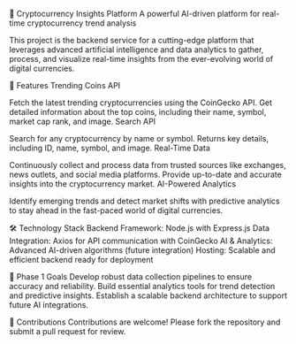 🚀 Cryptocurrency Insights Platform
A powerful AI-driven platform for real-time cryptocurrency trend analysis

This project is the backend service for a cutting-edge platform that leverages advanced artificial intelligence and data analytics to gather, process, and visualize real-time insights from the ever-evolving world of digital currencies.

🌟 Features
Trending Coins API

Fetch the latest trending cryptocurrencies using the CoinGecko API.
Get detailed information about the top coins, including their name, symbol, market cap rank, and image.
Search API

Search for any cryptocurrency by name or symbol.
Returns key details, including ID, name, symbol, and image.
Real-Time Data

Continuously collect and process data from trusted sources like exchanges, news outlets, and social media platforms.
Provide up-to-date and accurate insights into the cryptocurrency market.
AI-Powered Analytics

Identify emerging trends and detect market shifts with predictive analytics to stay ahead in the fast-paced world of digital currencies.

🛠️ Technology Stack
Backend Framework: Node.js with Express.js
Data Integration: Axios for API communication with CoinGecko
AI & Analytics: Advanced AI-driven algorithms (future integration)
Hosting: Scalable and efficient backend ready for deployment

🚧 Phase 1 Goals
Develop robust data collection pipelines to ensure accuracy and reliability.
Build essential analytics tools for trend detection and predictive insights.
Establish a scalable backend architecture to support future AI integrations.

🤝 Contributions
Contributions are welcome! Please fork the repository and submit a pull request for review.
